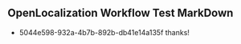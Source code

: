 ## OpenLocalization Workflow Test MarkDown
* 5044e598-932a-4b7b-892b-db41e14a135f thanks!

<!--HONumber=Sep16_HO1-->


